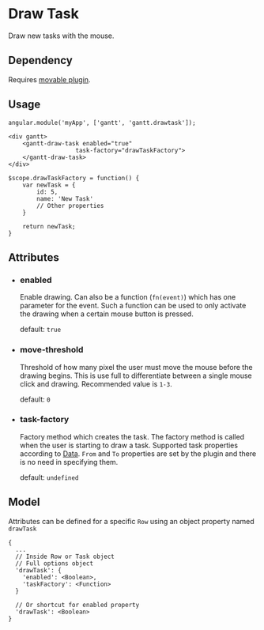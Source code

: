 # Draw Task

Draw new tasks with the mouse.

## Dependency

Requires [movable plugin](movable.md).

## Usage

    angular.module('myApp', ['gantt', 'gantt.drawtask']);

<!-- -->

    <div gantt>
        <gantt-draw-task enabled="true"
                       task-factory="drawTaskFactory">
        </gantt-draw-task>
    </div>
 
<!-- -->
   
    $scope.drawTaskFactory = function() {
        var newTask = {
            id: 5,
            name: 'New Task'
            // Other properties
        }
       
        return newTask;
    }

## Attributes

- ### enabled

    Enable drawing. Can also be a function (`fn(event)`) which has one parameter for the event. Such a function can be used to only activate the drawing when a certain mouse button is pressed.
    
    default: `true`
    
- ### move-threshold

    Threshold of how many pixel the user must move the mouse before the drawing begins. This is use full to differentiate between a single mouse click and drawing. Recommended value is `1-3`.

    default: `0`

- ### task-factory

    Factory method which creates the task. The factory method is called when the user is starting to draw a task. Supported task properties according to [Data](../configuration/data.md). `From` and `To` properties are set by the plugin and there is no need in specifying them.
    
    default: `undefined`

## Model

Attributes can be defined for a specific `Row` using an object property named `drawTask`

    {
      ...
      // Inside Row or Task object
      // Full options object
      'drawTask': {
        'enabled': <Boolean>,
        'taskFactory': <Function>
      }
      
      // Or shortcut for enabled property
      'drawTask': <Boolean>
    }
